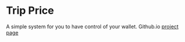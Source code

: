 
Trip Price
=========
A simple system for you to have control of your wallet.
Github.io [project page](http://mariohd.github.io/TripPrice/ "Title")
